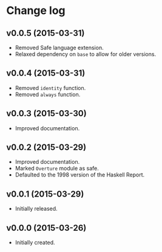 # Change log

## v0.0.5 (2015-03-31)

-   Removed Safe language extension.
-   Relaxed dependency on `base` to allow for older versions.

## v0.0.4 (2015-03-31)

-   Removed `identity` function.
-   Removed `always` function.

## v0.0.3 (2015-03-30)

-   Improved documentation.

## v0.0.2 (2015-03-29)

-   Improved documentation.
-   Marked `Overture` module as safe.
-   Defaulted to the 1998 version of the Haskell Report.

## v0.0.1 (2015-03-29)

-   Initially released.

## v0.0.0 (2015-03-26)

-   Initially created.
